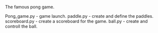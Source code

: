 The famous pong game.

Pong_game.py - game launch.
paddle.py - create and define the paddles.
scoreboard.py - create a scoreboard for the game.
ball.py - create and controll the ball.
